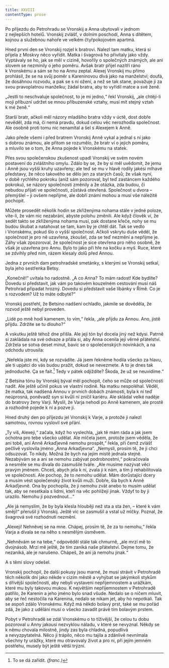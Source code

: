 ```yaml
---
title: XXVIII
contentType: prose
---
```


<section>

Po příjezdu do Petrohradu se Vronskij a Anna ubytovali v jednom z nejlepších hotelů. Vronskij zvlášť, v dolním poschodí, Anna s dítětem, kojnou a služebnou nahoře ve velkém čtyřpokojovém apartmá.

Hned první den se Vronskij rozjel k bratrovi. Nalezl tam matku, která si přijela z Moskvy něco vyřídit. Matka i švagrová ho přivítaly jako vždy. Vyptávaly se ho, jak se měl v cizině, hovořily o společných známých, ale ani slovem se nezmínily o jeho poměru. Avšak bratr přijel nazítří ráno k Vronskému a sám se ho na Annu zeptal. Alexej Vronskij mu přímo prohlásil, že se na svůj poměr s Kareninovou dívá jako na manželství; doufá, že dosáhnou rozvodu, a pak se s ní ožení, a než se tak stane, považuje ji za svou pravoplatnou manželku; žádal bratra, aby to vyřídil matce a své ženě.

„Jestli to neschvaluje společnost, to je mi jedno,“ řekl Vronskij, „ale chtějí-li moji příbuzní udržet se mnou příbuzenské vztahy, musí mít stejný vztah k mé ženě.“

Starší bratr, ačkoli měl názory mladšího bratra vždy v úctě, dost dobře nevěděl, zda má, či nemá pravdu, dokud celou věc nerozhodla společnost. Ale osobně proti tomu nic nenamítal a šel s Alexejem k Anně.

Jako přede všemi i před bratrem Vronskij Anně vykal a jednal s ní jako s dobrou známou, ale přitom se rozumělo, že bratr ví o jejich poměru, a mluvilo se o tom, že Anna pojede k Vronskému na statek.

Přes svou společenskou zkušenost upadl Vronskij ve svém novém postavení do zvláštního omylu. Zdálo by se, že by si měl uvědomit, že jemu i Anně jsou vyšší kruhy uzavřeny; ale teď se mu v hlavě rodily jakési mlhavé představy, že něco takového se dělo jen za starých časů; že však nyní, v době rychlého pokroku (aniž sám pozoroval, byl teď zastáncem každého pokroku), se názory společnosti změnily a že otázka, zda budou, či nebudou přijati ve společnosti, zůstává otevřená. Společnost u dvora – přemýšlel – ji ovšem nepřijme, ale dobří známí mohou a musí vše náležitě pochopit.

Můžete prosedět několik hodin se zkříženýma nohama stále v jedné poloze, víte-li, že vám nic nezabrání, abyste polohu změnili. Ale když člověk ví, že sedět takto se zkříženýma nohama musí, pak dostane křeče, nohy se mu budou škubat a natahovat se tam, kam by je chtěl dát. Tak se vedlo i Vronskému, pokud šlo o vyšší společnost. Ačkoli vskrytu duše věděl, že společnost je pro ně uzavřena, zkoušel, zda se teď nezmění a nepřijme je. Záhy však zpozoroval, že společnost je sice otevřena pro něho osobně, že však je uzavřena pro Annu. Bylo to jako při hře na kočku a myš. Ruce, které se zdvihly před ním, rázem klesaly dolů před Annou.

Jedna z prvních dam petrohradské smetánky, s kterými se Vronskij setkal, byla jeho sestřenka Betsy.

„Konečně!“ uvítala ho radostně. „A co Anna? To mám radost! Kde bydlíte? Dovedu si představit, jak vám po takovém kouzelném cestování musí náš Petrohrad připadat hrozný. Dovedu si představit vaše líbánky v Římě. Co je s rozvodem? Už to máte odbyté?“

Vronskij postřehl, že Betsino nadšení ochladlo, jakmile se dověděla, že rozvod ještě nebyl proveden.

„Lidé po mně hodí kamenem, to vím,“ řekla, „ale přijdu za Annou. Ano, jistě přijdu. Zdržíte se tu dlouho?“

A vskutku ještě téhož dne přišla. Ale její tón byl docela jiný než kdysi. Patrně si zakládala na své odvaze a přála si, aby Anna ocenila její věrné přátelství. Zdržela se sotva deset minut, bavíc se o společenských novinkách, a na odchodu utrousila:

„Neřekla jste mi, kdy se rozvádíte. Já jsem řekněme hodila všecko za hlavu, ale ti upjatci do vás budou pražit, dokud se nevezmete. A to je dnes tak jednoduché. Ça se fait.[^8] Tedy v pátek odjíždíte? Škoda, že už se neuvidíme.“

Z Betsina tónu by Vronskij býval měl pochopit, čeho se může od společnosti nadít. Ale ještě učinil pokus ve vlastní rodině. Na matku nespoléhal. Věděl, že matka, tak nadšená Annou v prvních dobách známosti, byla k ní teď neúprosná, poněvadž syn si kvůli ní zničil kariéru. Ale skládal velké naděje do bratrovy ženy Varji. Myslil, že Varja nehodí po Anně kamenem, ale prostě a rozhodně pojede k ní a pozve ji.

Hned druhý den po příjezdu jel Vronskij k Varje, a protože ji nalezl samotnou, rovnou vyslovil své přání.

„Ty víš, Alexeji,“ začala, když ho vyslechla, „jak tě mám ráda a jak jsem ochotna pro tebe všecko udělat. Ale mlčela jsem, protože jsem věděla, že ani tobě, ani Anně Arkaďjevně nemohu prospět,“ řekla, při čemž zvlášť pečlivě vyslovila jméno „Anna Arkaďjevna“. „Nemysli, prosím tě, že ji chci odsuzovat. To nikdy. Možná že bych na jejím místě jednala stejně. Nezabývám se a ani se nemohu zabývat podrobnostmi,“ pokračovala a nesměle se mu dívala do zasmušilé tváře. „Ale musíme nazývat věci pravým jménem. Chceš, abych jela k ní, zvala ji k nám, a tím ji rehabilitovala ve společnosti. Ale pochop, že to _nemohu_ udělat. Mám dorůstající dcery a musím vést společenský život kvůli muži. Dobře, šla bych k Anně Arkaďjevně. Ona by pochopila, že ji nemohu zvát anebo to musím udělat tak, aby se nesetkala s lidmi, kteří na věc pohlížejí jinak. Vždyť to by ji urazilo. Nemohu ji pozvednout…“

„Ale já nemyslím, že by byla klesla hlouběji než sta a sta žen, – které k vám smějí!“ přerušil ji Vronskij. Ještě víc se zasmušil a vstal už mlčky. Poznal, že švagrová své rozhodnutí nezmění.

„Alexeji! Nehněvej se na mne. Chápej, prosím tě, že za to nemohu,“ řekla Varja a dívala se na něho s nesmělým úsměvem.

„Nehněvám se na tebe,“ odpověděl stále tak chmurně, „ale mrzí mě to dvojnásob. Mrzí mě ještě, že tím zaniká naše přátelství. Dejme tomu, že nezaniká, ale je narušeno. Chápeš, že ani já nemohu jinak.“

A s těmi slovy odešel.

Vronskij pochopil, že další pokusy jsou marné, že musí strávit v Petrohradě těch několik dní jako někde v cizím městě a vyhýbat se jakýmkoli stykům s dřívější společností, aby nebyli vystaveni nepříjemnostem a urážkám, které mu byly takovou mukou. K největším nepříjemnostem v Petrohradě patřilo, že Karenin a jeho jméno bylo snad všude. Nedalo se o ničem mluvit, aby se řeč nestočila na Karenina, nedalo se nikam jet, aby ho nepotkali. Tak se aspoň zdálo Vronskému. Když má někdo bolavý prst, také se mu pořád zdá, že jako z udělání musí o všecko zavadit právě tím bolavým prstem.

Pobyt v Petrohradě se zdál Vronskému o to tíživější, že celou tu dobu pozoroval u Anny jakousi nezvyklou náladu, v které se nevyznal. Někdy se k němu chovala milostně, jindy zas byla chladná, popudlivá a nevyzpytatelná. Něco ji trápilo, něco mu tajila a zdánlivě nevnímala všechny ty urážky, které mu otravovaly život a pro ni, při jejím jemném postřehu, musely být ještě větší trýzní.

</section>

<section>

[^8]: To se dá zařídit. _(franc.)_

</section>
